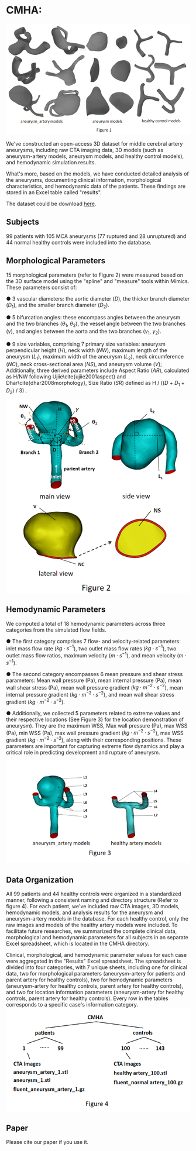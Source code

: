 # CMHA:
![image text](https://github.com/CMHA-1/CMHA/blob/main/images/home%20page.png "DBSCAN Performance Comparison")

We've constructed an open-access 3D dataset for middle cerebral artery aneurysms, including raw CTA imaging data, 3D models (such as aneurysm-artery models, aneurysm models, and healthy control models), and hemodynamic simulation results.

What's more, based on the models, we have conducted detailed analysis of the aneurysms, documenting clinical information, morphological characteristics, and hemodynamic data of the patients. These findings are stored in an Excel table called "results".

The dataset could be download [here](https://1drv.ms/f/s!AgOoTZIVYfRfatZ23-ISSuQ3ijw?e=S9VRhN).

## Subjects

99 patients with 105 MCA aneurysms (77 ruptured and 28 unruptured) and 44 normal healthy controls were included into the database.

## Morphological Parameters

15 morphological parameters (refer to Figure 2) were measured based on the 3D surface model using the "spline" and "measure" tools within Mimics. These parameters consist of:

  ● 3 vascular diameters: the aortic diameter ($D$), the thicker branch diameter ($D_{1}$), and the smaller branch diameter ($D_{2}$).

  ● 5 bifurcation angles: these encompass angles between the aneurysm and the two branches ($\theta_{1}$, $\theta_{2}$), the vessel angle between the two branches ($\gamma$), and angles between the aorta and the two branches ($\gamma_{1}$, $\gamma_{2}$).

  ● 9 size variables, comprising 7 primary size variables: aneurysm perpendicular height ($H$), neck width ($NW$), maximum length of the aneurysm ($L_{1}$), maximum width of the aneurysm ($L_{2}$), neck circumference ($NC$), neck cross-sectional area ($NS$), and aneurysm volume ($V$); Additionally, three derived parameters include Aspect Ratio ($AR$), calculated as H/NW following Ujiie\cite{ujiie2001aspect} and Dhar\cite{dhar2008morphology}, Size Ratio ($SR$) defined as H / (($D$ + $D_{1}$ + $D_{2}$) / 3) .

![](images/morphological.png)

## Hemodynamic Parameters
We computed a total of 18 hemodynamic parameters across three categories from the simulated flow fields.

  ● The first category comprises 7 flow- and velocity-related parameters: inlet mass flow rate ($kg\cdot s^{-1}$), two outlet mass flow rates ($kg\cdot s^{-1}$), two outlet mass flow ratios, maximum velocity ($m\cdot s^{-1}$), and mean velocity ($m\cdot s^{-1}$).

  ● The second category encompasses 6 mean pressure and shear stress parameters: Mean wall pressure (Pa), mean internal pressure (Pa), mean wall shear stress (Pa), mean wall pressure gradient ($kg\cdot m^{-2}\cdot s^{-2}$), mean internal pressure gradient ($kg\cdot m^{-2}\cdot s^{-2}$), and mean wall shear stress gradient ($kg\cdot m^{-2}\cdot s^{-2}$).

  ● Additionally, we collected 5 parameters related to extreme values and their respective locations (See Figure 3} for the location demonstration of aneurysm). They are the maximum WSS, Max wall pressure (Pa), max WSS (Pa), min WSS (Pa), max wall pressure gradient ($kg\cdot m^{-2}\cdot s^{-2}$), max WSS gradient ($kg\cdot m^{-2}\cdot s^{-2}$), along with their corresponding positions. These parameters are important for capturing extreme flow dynamics and play a critical role in predicting development and rupture of aneurysm.

![](images/position.png)

## Data Organization

All 99 patients and 44 healthy controls were organized in a standardized manner, following a consistent naming and directory structure (Refer to figure 4). For each patient, we've included raw CTA images, 3D models, hemodynamic models, and analysis results for the aneurysm and aneurysm-artery models in the database. For each healthy control, only the raw images and models of the healthy artery models were included. To facilitate future researches, we summarized the complete clinical data, morphological and hemodynamic parameters for all subjects in an separate Excel spreadsheet, which is located in the CMHA directory. 

Clinical, morphological, and hemodynamic parameter values for each case were aggregated in the "Results" Excel spreadsheet. The spreadsheet is divided into four categories, with 7 unique sheets, including one for clinical data, two for morphological parameters (aneurysm-artery for patients and parent artery for healthy controls), two for hemodynamic parameters (aneurysm-artery for healthy controls, parent artery for healthy controls), and two for location information parameters (aneurysm-artery for healthy controls, parent artery for healthy controls). Every row in the tables corresponds to a specific case's information category.
![](images/organization.png)

## Paper

Please cite our paper if you use it.
